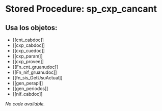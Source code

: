 # Stored Procedure: sp_cxp_cancant

## Usa los objetos:
- [[cnt_cabdoc]]
- [[cxp_cabdoc]]
- [[cxp_cuedoc]]
- [[cxp_param]]
- [[cxp_provee]]
- [[Fn_cnt_gruanudoc]]
- [[Fn_nif_gruanudoc]]
- [[fn_sis_GetUsuActual]]
- [[gen_perapl]]
- [[gen_periodos]]
- [[nif_cabdoc]]

*No code available.*
